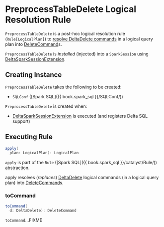 # PreprocessTableDelete Logical Resolution Rule

`PreprocessTableDelete` is a post-hoc logical resolution rule (`Rule[LogicalPlan]`) to [resolve DeltaDelete commands](#apply) in a logical query plan into [DeleteCommand](commands/DeleteCommand.md)s.

`PreprocessTableDelete` is _installed_ (injected) into a `SparkSession` using [DeltaSparkSessionExtension](DeltaSparkSessionExtension.md).

## Creating Instance

`PreprocessTableDelete` takes the following to be created:

* <span id="conf"> `SQLConf` ([Spark SQL]({{ book.spark_sql }}/SQLConf/))

`PreprocessTableDelete` is created when:

* [DeltaSparkSessionExtension](DeltaSparkSessionExtension.md) is executed (and registers Delta SQL support)

## <span id="apply"> Executing Rule

```scala
apply(
  plan: LogicalPlan): LogicalPlan
```

`apply` is part of the `Rule` ([Spark SQL]({{ book.spark_sql }}/catalyst/Rule/)) abstraction.

apply resolves (_replaces_) [DeltaDelete](commands/DeltaDelete.md) logical commands (in a logical query plan) into [DeleteCommand](commands/DeleteCommand.md)s.

### <span id="toCommand"> toCommand

```scala
toCommand(
  d: DeltaDelete): DeleteCommand
```

`toCommand`...FIXME
